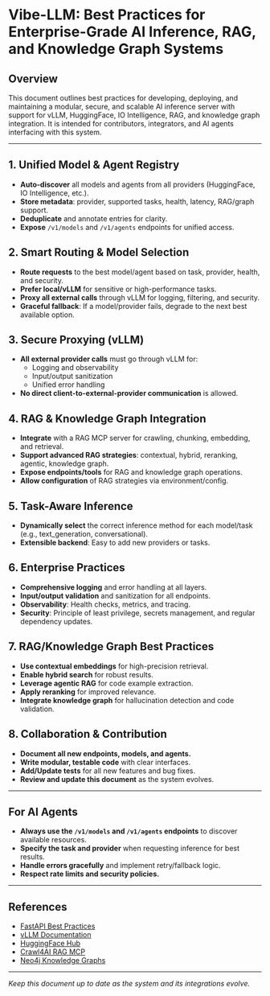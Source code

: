 # Vibe-LLM: Best Practices for Enterprise-Grade AI Inference, RAG, and Knowledge Graph Systems

## Overview
This document outlines best practices for developing, deploying, and maintaining a modular, secure, and scalable AI inference server with support for vLLM, HuggingFace, IO Intelligence, RAG, and knowledge graph integration. It is intended for contributors, integrators, and AI agents interfacing with this system.

---

## 1. Unified Model & Agent Registry
- **Auto-discover** all models and agents from all providers (HuggingFace, IO Intelligence, etc.).
- **Store metadata**: provider, supported tasks, health, latency, RAG/graph support.
- **Deduplicate** and annotate entries for clarity.
- **Expose** `/v1/models` and `/v1/agents` endpoints for unified access.

## 2. Smart Routing & Model Selection
- **Route requests** to the best model/agent based on task, provider, health, and security.
- **Prefer local/vLLM** for sensitive or high-performance tasks.
- **Proxy all external calls** through vLLM for logging, filtering, and security.
- **Graceful fallback**: If a model/provider fails, degrade to the next best available option.

## 3. Secure Proxying (vLLM)
- **All external provider calls** must go through vLLM for:
  - Logging and observability
  - Input/output sanitization
  - Unified error handling
- **No direct client-to-external-provider communication** is allowed.

## 4. RAG & Knowledge Graph Integration
- **Integrate** with a RAG MCP server for crawling, chunking, embedding, and retrieval.
- **Support advanced RAG strategies**: contextual, hybrid, reranking, agentic, knowledge graph.
- **Expose endpoints/tools** for RAG and knowledge graph operations.
- **Allow configuration** of RAG strategies via environment/config.

## 5. Task-Aware Inference
- **Dynamically select** the correct inference method for each model/task (e.g., text_generation, conversational).
- **Extensible backend**: Easy to add new providers or tasks.

## 6. Enterprise Practices
- **Comprehensive logging** and error handling at all layers.
- **Input/output validation** and sanitization for all endpoints.
- **Observability**: Health checks, metrics, and tracing.
- **Security**: Principle of least privilege, secrets management, and regular dependency updates.

## 7. RAG/Knowledge Graph Best Practices
- **Use contextual embeddings** for high-precision retrieval.
- **Enable hybrid search** for robust results.
- **Leverage agentic RAG** for code example extraction.
- **Apply reranking** for improved relevance.
- **Integrate knowledge graph** for hallucination detection and code validation.

## 8. Collaboration & Contribution
- **Document all new endpoints, models, and agents.**
- **Write modular, testable code** with clear interfaces.
- **Add/Update tests** for all new features and bug fixes.
- **Review and update this document** as the system evolves.

---

## For AI Agents
- **Always use the `/v1/models` and `/v1/agents` endpoints** to discover available resources.
- **Specify the task and provider** when requesting inference for best results.
- **Handle errors gracefully** and implement retry/fallback logic.
- **Respect rate limits and security policies.**

---

## References
- [FastAPI Best Practices](https://fastapi.tiangolo.com/)
- [vLLM Documentation](https://vllm.ai/)
- [HuggingFace Hub](https://huggingface.co/docs/hub/index)
- [Crawl4AI RAG MCP](https://github.com/coleam00/mcp-crawl4ai-rag)
- [Neo4j Knowledge Graphs](https://neo4j.com/)

---

*Keep this document up to date as the system and its integrations evolve.*
